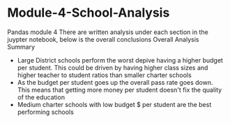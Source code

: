 # Module-4-School-Analysis
Pandas module 4
There are written analysis under each section in the juypter notebook, below is the overall conclusions 
Overall Analysis Summary
* Large District schools perform the worst depive having a higher budget per student. This could be driven by having higher class sizes and higher teacher to student ratios than smaller charter schools
* As the budget per student goes up the overall pass rate goes down. This means that getting more money per student doesn't fix the quality of the education
* Medium charter schools with low budget $ per student are the best performing schools 